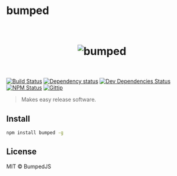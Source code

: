 # bumped

<h1 align="center">
  <br>
  <img src="http://i.imgur.com/DmMbFwL.png" alt="bumped">
  <br>
  <br>
</h1>

[![Build Status](http://img.shields.io/travis/bumped/bumped/master.svg?style=flat-square)](https://travis-ci.org/bumped/bumped)
[![Dependency status](http://img.shields.io/david/bumped/bumped.svg?style=flat-square)](https://david-dm.org/bumped/bumped)
[![Dev Dependencies Status](http://img.shields.io/david/dev/bumped/bumped.svg?style=flat-square)](https://david-dm.org/bumped/bumped#info=devDependencies)
[![NPM Status](http://img.shields.io/npm/dm/bumped.svg?style=flat-square)](https://www.npmjs.org/package/bumped)
[![Gittip](http://img.shields.io/gittip/kikobeats.svg?style=flat-square)](https://www.gittip.com/kikobeats)

> Makes easy release software.

## Install

```bash
npm install bumped -g 
```

## License

MIT © BumpedJS


